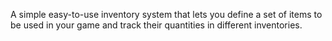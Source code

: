 A simple easy-to-use inventory system that lets you define a set of items to be used in your game and track their quantities in different inventories.
